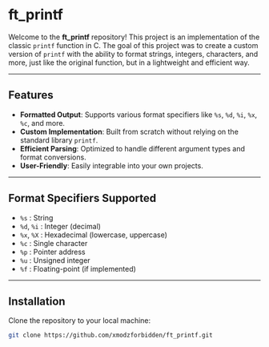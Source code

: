 # ft_printf

Welcome to the **ft_printf** repository! This project is an implementation of the classic `printf` function in C. The goal of this project was to create a custom version of `printf` with the ability to format strings, integers, characters, and more, just like the original function, but in a lightweight and efficient way.

---

## Features

- **Formatted Output**: Supports various format specifiers like `%s`, `%d`, `%i`, `%x`, `%c`, and more.
- **Custom Implementation**: Built from scratch without relying on the standard library `printf`.
- **Efficient Parsing**: Optimized to handle different argument types and format conversions.
- **User-Friendly**: Easily integrable into your own projects.

---

## Format Specifiers Supported

- `%s` : String
- `%d`, `%i` : Integer (decimal)
- `%x`, `%X` : Hexadecimal (lowercase, uppercase)
- `%c` : Single character
- `%p` : Pointer address
- `%u` : Unsigned integer
- `%f` : Floating-point (if implemented)

---

## Installation

Clone the repository to your local machine:

```bash
git clone https://github.com/xmodzforbidden/ft_printf.git
